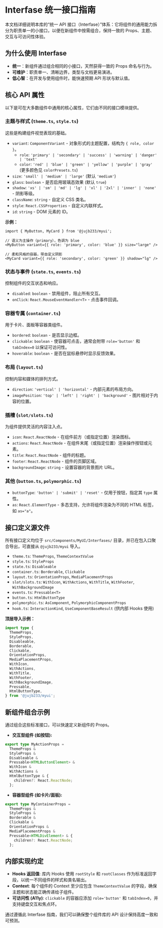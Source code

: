 # Interfase 统一接口指南

本文档详细说明本库的“统一 API 接口（Interfase）”体系：它将组件的通用能力拆分为职责单一的小接口，以便在新组件中按需组合，保持一致的 Props、主题、交互与可访问性体验。

## 为什么使用 Interfase

- **统一**：新组件通过组合相同的小接口，天然获得一致的 Props 命名与行为。
- **可维护**：职责单一、清晰边界，类型与文档更易演进。
- **低心智**：在开发与使用组件时，能快速预期 API 形状与默认值。

## 核心 API 属性

以下是可在大多数组件中通用的核心属性，它们由不同的接口模块提供。

### 主题与样式 (`theme.ts`, `style.ts`)

这些是构建组件视觉表现的基础。

- `variant`: `ComponentVariant` - 对象形式的主题配置，结构为 `{ role, color }`。
  - `role`: `'primary' | 'secondary' | 'success' | 'warning' | 'danger' | 'text'`
  - `color`: `'red' | 'blue' | 'green' | 'yellow' | 'purple' | 'gray'` (更多颜色见 `colorPresets.ts`)
- `size`: `'small' | 'medium' | 'large'` (默认 `'medium'`)
- `glass`: `boolean` - 是否启用玻璃态效果 (默认 `true`)
- `shadow`: `'xs' | 'sm' | 'md' | 'lg' | 'xl' | '2xl' | 'inner' | 'none'` - 阴影等级。
- `className`: `string` - 自定义 CSS 类名。
- `style`: `React.CSSProperties` - 自定义内联样式。
- `id`: `string` - DOM 元素的 ID。

**示例：**
```tsx
import { MyButton, MyCard } from '@jujb233/myui';

// 语义为主操作（primary），色调为 blue
<MyButton variant={{ role: 'primary', color: 'blue' }} size="large" />

// 柔和风格的容器，带自定义阴影
<MyCard variant={{ role: 'secondary', color: 'green' }} shadow="lg" />
```

### 状态与事件 (`state.ts`, `events.ts`)

控制组件的交互状态和响应。

- `disabled`: `boolean` - 禁用组件，阻止所有交互。
- `onClick`: `React.MouseEventHandler<T>` - 点击事件回调。

### 容器专属 (`container.ts`)

用于卡片、面板等容器类组件。

- `bordered`: `boolean` - 是否显示边框。
- `clickable`: `boolean` - 使容器可点击，通常会附带 `role='button'` 和 `tabIndex=0` 以保证可访问性。
- `hoverable`: `boolean` - 是否在鼠标悬停时显示反馈效果。

### 布局 (`layout.ts`)

控制内容和媒体的排列方式。

- `direction`: `'vertical' | 'horizontal'` - 内部元素的布局方向。
- `imagePosition`: `'top' | 'left' | 'right' | 'background'` - 图片相对于内容的位置。

### 插槽 (`slot/slots.ts`)

为组件提供灵活的内容注入点。

- `icon`: `React.ReactNode` - 在组件前方（或指定位置）渲染图标。
- `actions`: `React.ReactNode` - 在组件末尾（或指定位置）渲染操作按钮或元素。
- `title`: `React.ReactNode` - 组件的标题。
- `footer`: `React.ReactNode` - 组件的页脚区域。
- `backgroundImage`: `string` - 设置容器的背景图片 URL。

### 其他 (`button.ts`, `polymorphic.ts`)

- `buttonType`: `'button' | 'submit' | 'reset'` - 仅用于按钮，指定其 `type` 属性。
- `as`: `React.ElementType` - 多态支持，允许将组件渲染为不同的 HTML 标签，如 `as="a"`。

## 接口定义源文件

所有接口定义均位于 `src/Components/MyUI/Interfases/` 目录，并已在包入口聚合导出，可直接从 `@jujb233/myui` 导入。

- `theme.ts`: `ThemeProps`, `ThemeContextValue`
- `style.ts`: `StyleProps`
- `state.ts`: `Disableable`
- `container.ts`: `Borderable`, `Clickable`
- `layout.ts`: `OrientationProps`, `MediaPlacementProps`
- `slot/slots.ts`: `WithIcon`, `WithActions`, `WithTitle`, `WithFooter`, `WithBackgroundImage`
- `events.ts`: `Pressable<T>`
- `button.ts`: `HtmlButtonType`
- `polymorphic.ts`: `AsComponent`, `PolymorphicComponentProps`
- `hook.ts`: `InteractionKind`, `UseComponentBaseResult` (供内部 Hooks 使用)

**顶层导入示例：**
```ts
import type {
  ThemeProps,
  StyleProps,
  Disableable,
  Borderable,
  Clickable,
  OrientationProps,
  MediaPlacementProps,
  WithIcon,
  WithActions,
  WithTitle,
  WithFooter,
  WithBackgroundImage,
  Pressable,
  HtmlButtonType,
} from '@jujb233/myui';
```

## 新组件组合示例

通过组合这些标准接口，可以快速定义新组件的 Props。

- **交互型组件 (如按钮):**
```ts
export type MyActionProps =
  ThemeProps &
  StyleProps &
  Disableable &
  Pressable<HTMLButtonElement> &
  WithIcon &
  WithActions &
  HtmlButtonType & {
    children?: React.ReactNode;
  };
```

- **容器型组件 (如卡片/面板):**
```ts
export type MyContainerProps =
  ThemeProps &
  StyleProps &
  Borderable &
  Clickable &
  OrientationProps &
  MediaPlacementProps &
  Pressable<HTMLDivElement> & {
    children?: React.ReactNode;
  };
```

## 内部实现约定

- **Hooks 返回值**: 库内 Hooks 使用 `rootStyle` 和 `rootClasses` 作为标准返回字段，以统一不同组件的样式和类名输出。
- **Context**: 每个组件的 Context 至少应包含 `ThemeContextValue` 的字段，确保主题和状态能正确传递给子组件。
- **可访问性 (A11y)**: `clickable` 的容器应添加 `role='button'` 和 `tabIndex=0`，并支持键盘交互和焦点环。

通过遵循此 Interfase 指南，我们可以确保整个组件库的 API 设计保持高度一致和可预测。
